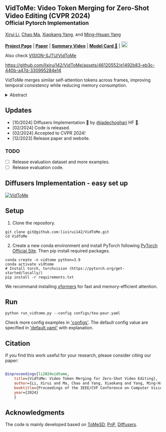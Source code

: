 ## VidToMe: Video Token Merging for Zero-Shot Video Editing (CVPR 2024)<br><sub>Official Pytorch Implementation</sub>

[Xirui Li](https://lixirui142.github.io/), [Chao Ma](https://vision.sjtu.edu.cn/), [Xiaokang Yang](https://english.seiee.sjtu.edu.cn/english/detail/842_802.htm), and [Ming-Hsuan Yang](https://faculty.ucmerced.edu/mhyang/)<br>

[**Project Page**](https://vidtome-diffusion.github.io/) | [**Paper**](https://arxiv.org/abs/2312.10656) | [**Summary Video**](https://youtu.be/cZPtwcRepNY) | [**Model Card 🤗**](https://huggingface.co/jadechoghari/VidToMe) | [<img src="https://api.gitsponsors.com/api/badge/img?id=732911962" height="20">](https://api.gitsponsors.com/api/badge/link?p=oxIyVN7mIZMOkF8iR1hjWy16Qu4cg3PqC4NuAJzXibxqsORqRVMoR+UUsBXKzjOe+SbwWFYeuzVG6v3PDzHtZrgfBpkXhy4tAgJNc+hDlreQ4zISeeaEefKZu59MaXodvCfsBTCHaltv7fEC4DAoGw==)

Also check [VISION-SJTU/VidToMe](https://github.com/VISION-SJTU/VidToMe/)

https://github.com/lixirui142/VidToMe/assets/46120552/e1492b83-eb3c-440b-a47d-330995284e14

VidToMe merges similar self-attention tokens across frames, improving temporal consistency while reducing memory consumption.

<details><summary> Abstract </summary>

> *Diffusion models have made significant advances in generating high-quality images, but their application to video generation has remained challenging due to the complexity of temporal motion. Zero-shot video editing offers a solution by utilizing pre-trained image diffusion models to translate source videos into new ones. Nevertheless, existing methods struggle to maintain strict temporal consistency and efficient memory consumption. In this work, we propose a novel approach to enhance temporal consistency in generated videos by merging self-attention tokens across frames. By aligning and compressing temporally redundant tokens across frames, our method improves temporal coherence and reduces memory consumption in self-attention computations. The merging strategy matches and aligns tokens according to the temporal correspondence between frames, facilitating natural temporal consistency in generated video frames. To manage the complexity of video processing, we divide videos into chunks and develop intra-chunk local token merging and inter-chunk global token merging, ensuring both short-term video continuity and long-term content consistency. Our video editing approach seamlessly extends the advancements in image editing to video editing, rendering favorable results in temporal consistency over state-of-the-art methods.*
</details>

## Updates
- [10/2024] Diffusers Implementation 🧨 by [@jadechoghari](https://github.com/jadechoghari) HF 🤗.
- [02/2024] Code is released.
- [02/2024] Accepted to CVPR 2024!
- [12/2023] Release paper and website.

### TODO
- [ ] Release evaluation dataset and more examples.
- [ ] Release evaluation code.

## Diffusers Implementation - easy set up
[![VidToMe](https://img.shields.io/badge/%F0%9F%A4%97%20VidToMe-blue)](https://huggingface.co/jadechoghari/VidToMe)

## Setup

1. Clone the repository. 

```shell
git clone git@github.com:lixirui142/VidToMe.git
cd VidToMe
```

2. Create a new conda environment and install PyTorch following [PyTorch Official Site](https://pytorch.org/get-started/locally/). Then pip install required packages.

```shell
conda create -n vidtome python=3.9
conda activate vidtome
# Install torch, torchvision (https://pytorch.org/get-started/locally/)
pip install -r requirements.txt
```

We recommand installing [xformers](https://github.com/facebookresearch/xformers) for fast and memory-efficient attention.

## Run

```shell
python run_vidtome.py --config configs/tea-pour.yaml
```

Check more config examples in ['configs'](configs). The default config value are specified in ['default.yaml'](configs/default.yaml) with explanation.

## Citation

If you find this work useful for your research, please consider citing our paper:

```bibtex

@inproceedings{li2024vidtome,
    title={VidToMe: Video Token Merging for Zero-Shot Video Editing},
    author={Li, Xirui and Ma, Chao and Yang, Xiaokang and Yang, Ming-Hsuan},
    booktitle={Proceedings of the IEEE/CVF Conference on Computer Vision and Pattern Recognition},
    year={2024}
    }

```

## Acknowledgments

The code is mainly developed based on [ToMeSD](https://github.com/dbolya/tomesd), [PnP](https://github.com/MichalGeyer/plug-and-play), [Diffusers](https://github.com/huggingface/diffusers).
